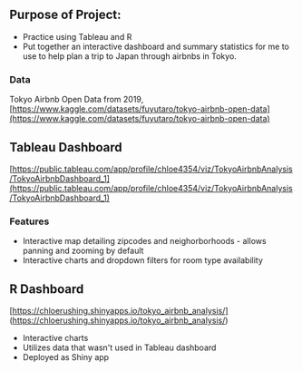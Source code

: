 ## Purpose of Project:
* Practice using Tableau and R
* Put together an interactive dashboard and summary statistics for me to use to help plan a trip to Japan through airbnbs in Tokyo.

### Data
Tokyo Airbnb Open Data from 2019, [https://www.kaggle.com/datasets/fuyutaro/tokyo-airbnb-open-data](https://www.kaggle.com/datasets/fuyutaro/tokyo-airbnb-open-data)

## Tableau Dashboard
[https://public.tableau.com/app/profile/chloe4354/viz/TokyoAirbnbAnalysis/TokyoAirbnbDashboard_1](https://public.tableau.com/app/profile/chloe4354/viz/TokyoAirbnbAnalysis/TokyoAirbnbDashboard_1)

### Features
* Interactive map detailing zipcodes and neighorborhoods - allows panning and zooming by default
* Interactive charts and dropdown filters for room type availability

## R Dashboard
[https://chloerushing.shinyapps.io/tokyo_airbnb_analysis/]
(https://chloerushing.shinyapps.io/tokyo_airbnb_analysis/)
* Interactive charts
* Utilizes data that wasn't used in Tableau dashboard
* Deployed as Shiny app
